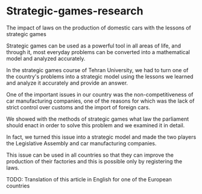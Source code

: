 # Strategic-games-research
The impact of laws on the production of domestic cars with the lessons of strategic games

Strategic games can be used as a powerful tool in all areas of life, and through it, most everyday problems can be converted into a mathematical model and analyzed accurately.

In the strategic games course of Tehran University, we had to turn one of the country's problems into a strategic model using the lessons we learned and analyze it accurately and provide an answer.

One of the important issues in our country was the non-competitiveness of car manufacturing companies, one of the reasons for which was the lack of strict control over customs and the import of foreign cars.

We showed with the methods of strategic games what law the parliament should enact in order to solve this problem and we examined it in detail.

In fact, we turned this issue into a strategic model and made the two players the Legislative Assembly and car manufacturing companies.

This issue can be used in all countries so that they can improve the production of their factories and this is possible only by registering the laws.

TODO: Translation of this article in English for one of the European countries
